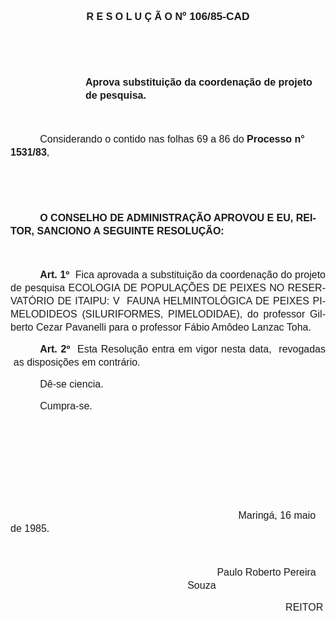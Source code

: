 <body lang=PT-BR style='tab-interval:35.4pt'>

<div class=Section1>

<p class=MsoNormal align=center style='text-align:center;line-height:150%'><b
style='mso-bidi-font-weight:normal'><span style='font-size:12.0pt;mso-bidi-font-size:
10.0pt;font-family:Arial'>R E S O L U Ç Ã O N</span></b><b style='mso-bidi-font-weight:
normal'><span style='font-size:13.0pt;mso-bidi-font-size:10.0pt;font-family:
Arial'>º 106/85-CAD<o:p></o:p></span></b></p>

<p class=MsoNormal style='margin-left:90.0pt;line-height:150%'><b><span
style='font-size:12.0pt;mso-bidi-font-size:10.0pt;font-family:Arial'><![if !supportEmptyParas]>&nbsp;<![endif]><o:p></o:p></span></b></p>

<p class=MsoNormal style='margin-left:90.0pt;line-height:150%'><b><span
style='font-size:12.0pt;mso-bidi-font-size:10.0pt;font-family:Arial'><![if !supportEmptyParas]>&nbsp;<![endif]><o:p></o:p></span></b></p>

<p class=MsoNormal style='margin-left:90.0pt;line-height:150%'><b><span
style='font-size:12.0pt;mso-bidi-font-size:10.0pt;font-family:Arial'>Aprova
substituição da coordenação de projeto de pesquisa.<o:p></o:p></span></b></p>

<p class=MsoNormal style='margin-left:90.0pt;line-height:150%'><b><span
style='font-size:12.0pt;mso-bidi-font-size:10.0pt;font-family:Arial'><![if !supportEmptyParas]>&nbsp;<![endif]><o:p></o:p></span></b></p>

<p class=MsoNormal style='text-indent:35.4pt;line-height:150%'><span
style='font-size:12.0pt;mso-bidi-font-size:10.0pt;font-family:Arial'>Considerando
o contido nas folhas 69 a 86 do <b>Processo n° 1531/83</b>,<o:p></o:p></span></p>

<p class=MsoNormal style='line-height:150%'><span style='font-size:12.0pt;
mso-bidi-font-size:10.0pt;font-family:Arial'><![if !supportEmptyParas]>&nbsp;<![endif]><o:p></o:p></span></p>

<p class=MsoNormal style='line-height:150%'><span style='font-size:12.0pt;
mso-bidi-font-size:10.0pt;font-family:Arial'><![if !supportEmptyParas]>&nbsp;<![endif]><o:p></o:p></span></p>

<p class=MsoNormal style='text-indent:35.4pt;line-height:150%'><b><span
style='font-size:12.0pt;mso-bidi-font-size:10.0pt;font-family:Arial'>O CONSELHO
DE ADMINISTRAÇÃO APROVOU E EU, REITOR, SANCIONO A SEGUINTE RESOLUÇÃO:<o:p></o:p></span></b></p>

<p class=MsoNormal style='line-height:150%'><span style='font-size:12.0pt;
mso-bidi-font-size:10.0pt;font-family:Arial'><![if !supportEmptyParas]>&nbsp;<![endif]><o:p></o:p></span></p>

<p class=MsoNormal style='text-align:justify;text-indent:35.4pt;line-height:
150%'><b style='mso-bidi-font-weight:normal'><span style='font-size:12.0pt;
mso-bidi-font-size:10.0pt;font-family:Arial'>Art. 1º<span style="mso-spacerun:
yes">  </span></span></b><span style='font-size:12.0pt;mso-bidi-font-size:10.0pt;
font-family:Arial'>Fica aprovada a substituição da coordenação do projeto de
pesquisa ECOLOGIA DE POPULAÇÕES DE PEIXES NO RESERVATÓRIO DE ITAIPU: V  FAUNA
HELMINTOLÓGICA DE PEIXES PIMELODIDEOS (SILURIFORMES, PIMELODIDAE), do professor
Gilberto Cezar Pavanelli para o professor Fábio Amôdeo Lanzac Toha.<o:p></o:p></span></p>

<p class=MsoNormal style='margin-left:3.6pt;text-align:justify;text-indent:
31.8pt;line-height:150%'><b><span style='font-size:12.0pt;mso-bidi-font-size:
10.0pt;font-family:Arial'>Art. 2º</span></b><span style='font-size:12.0pt;
mso-bidi-font-size:10.0pt;font-family:Arial'><span style="mso-spacerun: yes"> 
</span>Esta Resolução entra em vigor nesta data,<span style="mso-spacerun:
yes">  </span>revogadas as disposições em contrário.<o:p></o:p></span></p>

<p class=MsoNormal style='text-align:justify;text-indent:35.4pt;line-height:
150%'><span style='font-size:12.0pt;mso-bidi-font-size:10.0pt;font-family:Arial'>Dê-se
ciencia</span><span lang=EN-US style='font-size:12.0pt;mso-bidi-font-size:10.0pt;
font-family:Arial;mso-ansi-language:EN-US'>.<o:p></o:p></span></p>

<p class=MsoNormal style='margin-left:35.4pt;text-align:justify;line-height:
150%'><span lang=EN-US style='font-size:12.0pt;mso-bidi-font-size:10.0pt;
font-family:Arial;mso-ansi-language:EN-US'>Cumpra-se.<o:p></o:p></span></p>

<p class=MsoNormal style='line-height:150%'><span lang=EN-US style='font-size:
12.0pt;mso-bidi-font-size:10.0pt;font-family:Arial;mso-ansi-language:EN-US'><![if !supportEmptyParas]>&nbsp;<![endif]><o:p></o:p></span></p>

<p class=MsoNormal style='line-height:150%'><span lang=EN-US style='font-size:
12.0pt;mso-bidi-font-size:10.0pt;font-family:Arial;mso-ansi-language:EN-US'><![if !supportEmptyParas]>&nbsp;<![endif]><o:p></o:p></span></p>

<p class=MsoNormal style='line-height:150%'><span lang=EN-US style='font-size:
12.0pt;mso-bidi-font-size:10.0pt;font-family:Arial;mso-ansi-language:EN-US'><![if !supportEmptyParas]>&nbsp;<![endif]><o:p></o:p></span></p>

<p class=MsoNormal style='line-height:150%'><span lang=EN-US style='font-size:
12.0pt;mso-bidi-font-size:10.0pt;font-family:Arial;mso-ansi-language:EN-US'><![if !supportEmptyParas]>&nbsp;<![endif]><o:p></o:p></span></p>

<p class=MsoNormal style='line-height:150%'><span lang=EN-US style='font-size:
12.0pt;mso-bidi-font-size:10.0pt;font-family:Arial;mso-ansi-language:EN-US'><span
style='mso-tab-count:7'>                                                                                  </span></span><span
style='font-size:12.0pt;mso-bidi-font-size:10.0pt;font-family:Arial'>Maringá,
16 maio de 1985.<o:p></o:p></span></p>

<p class=MsoNormal style='line-height:150%'><span style='font-size:12.0pt;
mso-bidi-font-size:10.0pt;font-family:Arial'><span style='mso-tab-count:7'>                                                                                  </span><o:p></o:p></span></p>

<p class=MsoNormal style='margin-left:212.4pt;text-indent:35.4pt;line-height:
150%'><span style='font-size:12.0pt;mso-bidi-font-size:10.0pt;font-family:Arial'>Paulo
Roberto Pereira Souza<o:p></o:p></span></p>

<p class=MsoNormal style='line-height:150%'><span style='font-size:12.0pt;
mso-bidi-font-size:10.0pt;font-family:Arial'><span style='mso-tab-count:8'>                                                                                              </span><span
style="mso-spacerun: yes">     </span>REITOR<o:p></o:p></span></p>

</div>

</body>
